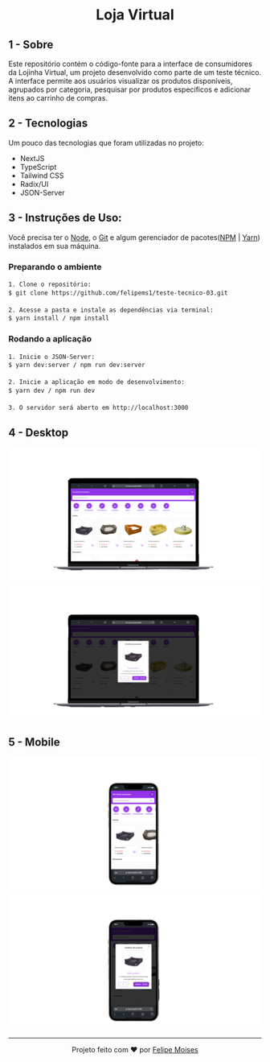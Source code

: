 <h1 align="center">Loja Virtual</h1>

## 1 - Sobre

Este repositório contém o código-fonte para a interface de consumidores da Lojinha Virtual, um projeto desenvolvido como parte de um teste técnico. A interface permite aos usuários visualizar os produtos disponíveis, agrupados por categoria, pesquisar por produtos específicos e adicionar itens ao carrinho de compras.

## 2 - Tecnologias

Um pouco das tecnologias que foram utilizadas no projeto:

- NextJS
- TypeScript
- Tailwind CSS
- Radix/UI
- JSON-Server

## 3 - Instruções de Uso:

Você precisa ter o [Node](https://nodejs.org/en/), o [Git](https://git-scm.com/) e algum gerenciador de pacotes([NPM](https://docs.npmjs.com/downloading-and-installing-node-js-and-npm/) | [Yarn](https://classic.yarnpkg.com/lang/en/docs/install)) instalados em sua máquina.

### Preparando o ambiente

```bash
1. Clone o repositório:
$ git clone https://github.com/felipems1/teste-tecnico-03.git

2. Acesse a pasta e instale as dependências via terminal:
$ yarn install / npm install
```

### Rodando a aplicação

```bash
1. Inicie o JSON-Server:
$ yarn dev:server / npm run dev:server

2. Inicie a aplicação em modo de desenvolvimento:
$ yarn dev / npm run dev

3. O servidor será aberto em http://localhost:3000
```

## 4 - Desktop
<div align="center">
  <img src="./public/preview-desktop-home.png" alt="demonstração do projeto" >
  <img src="./public/preview-desktop-modal.png" alt="demonstração do projeto" >
</div>

## 5 - Mobile
<div align="center">
  <img src="./public/preview-mobile-home.png" alt="demonstração do projeto" >
  <img src="./public/preview-mobile-modal.png" alt="demonstração do projeto" >
</div>

---

<p align="center">Projeto feito com ❤️ por <a href="https://www.linkedin.com/in/felipems1/">Felipe Moises</a></p>
